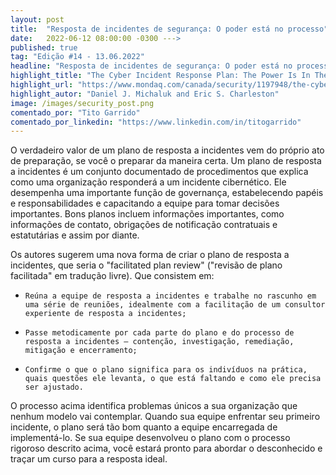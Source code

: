 ```yaml
---
layout: post 
title:  "Resposta de incidentes de segurança: O poder está no processo"
date:   2022-06-12 08:00:00 -0300 --->
published: true
tag: "Edição #14 - 13.06.2022"
headline: "Resposta de incidentes de segurança: O poder está no processo"
highlight_title: "The Cyber Incident Response Plan: The Power Is In The Process"
highlight_url: "https://www.mondaq.com/canada/security/1197948/the-cyber-incident-response-plan-the-power-is-in-the-process"
highlight_autor: "Daniel J. Michaluk and Eric S. Charleston"
image: /images/security_post.png
comentado_por: "Tito Garrido"
comentado_por_linkedin: "https://www.linkedin.com/in/titogarrido"
---
```

O verdadeiro valor de um plano de resposta a incidentes vem do próprio ato de preparação, se você o preparar da maneira certa. Um plano de resposta a incidentes é um conjunto documentado de procedimentos que explica como uma organização responderá a um incidente cibernético. Ele desempenha uma importante função de governança, estabelecendo papéis e responsabilidades e capacitando a equipe para tomar decisões importantes. Bons planos incluem informações importantes, como informações de contato, obrigações de notificação contratuais e estatutárias e assim por diante.
    
Os autores sugerem uma nova forma de criar o plano de resposta a incidentes, que seria o "facilitated plan review" ("revisão de plano facilitada" em tradução livre). Que consistem em:

*     Reúna a equipe de resposta a incidentes e trabalhe no rascunho em uma série de reuniões, idealmente com a facilitação de um consultor experiente de resposta a incidentes;
*     Passe metodicamente por cada parte do plano e do processo de resposta a incidentes – contenção, investigação, remediação, mitigação e encerramento;
*     Confirme o que o plano significa para os indivíduos na prática, quais questões ele levanta, o que está faltando e como ele precisa ser ajustado.

O processo acima identifica problemas únicos a sua organização que nenhum modelo vai contemplar. Quando sua equipe enfrentar seu primeiro incidente, o plano será tão bom quanto a equipe encarregada de implementá-lo. Se sua equipe desenvolveu o plano com o processo rigoroso descrito acima, você estará pronto para abordar o desconhecido e traçar um curso para a resposta ideal.